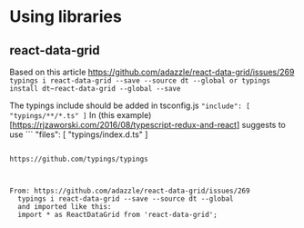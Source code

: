 # Using libraries #

## react-data-grid
Based on this article https://github.com/adazzle/react-data-grid/issues/269
    ```
    typings i react-data-grid --save --source dt --global
    or
    typings install dt~react-data-grid --global --save
    ```

The typings include should be added in tsconfig.js
    ```
    "include": [
        "typings/**/*.ts"
    ]
    ```
In (this example)[https://rjzaworski.com/2016/08/typescript-redux-and-react] suggests to use
    ```
    "files": [
    "typings/index.d.ts"
  ]
  ```

https://github.com/typings/typings



From: https://github.com/adazzle/react-data-grid/issues/269
    typings i react-data-grid --save --source dt --global
    and imported like this:
    import * as ReactDataGrid from 'react-data-grid';
